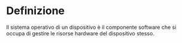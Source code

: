 # Definizione

Il sistema operativo di un dispositivo è il componente software che si occupa di gestire le risorse hardware del
dispositivo stesso.
